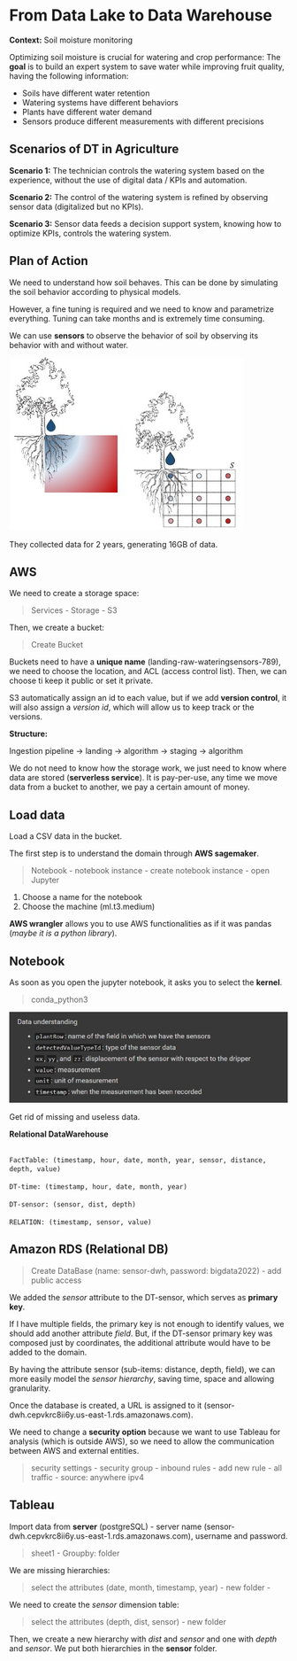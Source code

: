 # From Data Lake to Data Warehouse

**Context:** Soil moisture monitoring

Optimizing soil moisture is crucial for watering and crop performance:
The **goal** is to build an expert system to save water while improving fruit quality, having the following information:

- Soils have different water retention
- Watering systems have different behaviors 
- Plants have different water demand
- Sensors produce different measurements with different precisions

## Scenarios of DT in Agriculture

**Scenario 1:** The technician controls the watering system based on the experience, without the use of digital data / KPIs and automation.

**Scenario 2:** The control of the watering system is refined by observing sensor data (digitalized but no KPIs).

**Scenario 3:** Sensor data feeds a decision support system, knowing how to optimize KPIs, controls the watering system.

## Plan of Action

We need to understand how soil behaves.
This can be done by simulating the soil behavior according to physical models.

However, a fine tuning is required and we need to know and parametrize everything.
Tuning can take months and is extremely time consuming.

We can use **sensors** to observe the behavior of soil by observing its behavior with and without water.

![](kiwi.jpg)

They collected data for 2 years, generating 16GB of data.

## AWS

We need to create a storage space:

> Services - Storage - S3

Then, we create a bucket:

> Create Bucket

Buckets need to have a **unique name** (landing-raw-wateringsensors-789), we need to choose the location, and ACL (access control list).
Then, we can choose ti keep it public or set it private.

S3 automatically assign an id to each value, but if we add **version control**, it will also assign a *version id*, which will allow us to keep track or the versions.

**Structure:**

Ingestion pipeline -> landing -> algorithm -> staging -> algorithm

We do not need to know how the storage work, we just need to know where data are stored (**serverless service**).
It is pay-per-use, any time we move data from a bucket to another, we pay a certain amount of money.

## Load data

Load a CSV data in the bucket.

The first step is to understand the domain through **AWS sagemaker**.

> Notebook - notebook instance - create notebook instance - open Jupyter

1. Choose a name for the notebook
2. Choose the machine (ml.t3.medium)

**AWS wrangler** allows you to use AWS functionalities as if it was pandas (*maybe it is a python library*).

## Notebook

As soon as you open the jupyter notebook, it asks you to select the **kernel**.

> conda_python3

![](data.jpg)

Get rid of missing and useless data.

**Relational DataWarehouse**

```

FactTable: (timestamp, hour, date, month, year, sensor, distance, depth, value)

DT-time: (timestamp, hour, date, month, year)

DT-sensor: (sensor, dist, depth)

RELATION: (timestamp, sensor, value)

```

## Amazon RDS (Relational DB)

> Create DataBase (name: sensor-dwh, password: bigdata2022) - add public access

We added the *sensor* attribute to the DT-sensor, which serves as **primary key**.

If I have multiple fields, the primary key is not enough to identify values, we should add another attribute *field*.
But, if the DT-sensor primary key was composed just by coordinates, the additional attribute would have to be added to the domain.

By having the attribute sensor (sub-items: distance, depth, field), we can more easily model the *sensor hierarchy*, saving time, space and allowing granularity.

Once the database is created, a URL is assigned to it (sensor-dwh.cepvkrc8ii6y.us-east-1.rds.amazonaws.com).

We need to change a **security option** because we want to use Tableau for analysis (which is outside AWS), so we need to allow the communication between AWS and external entities.

> security settings - security group - inbound rules - add new rule - all traffic - source: anywhere ipv4

## Tableau

Import data from **server** (postgreSQL) - server name (sensor-dwh.cepvkrc8ii6y.us-east-1.rds.amazonaws.com), username and password.

> sheet1 - Groupby: folder

We are missing hierarchies:

> select the attributes (date, month, timestamp, year) - new folder - 

We need to create the *sensor* dimension table:

> select the attributes (depth, dist, sensor) - new folder

Then, we create a new hierarchy with *dist* and *sensor* and one with *depth* and *sensor*.
We put both hierarchies in the **sensor** folder.








